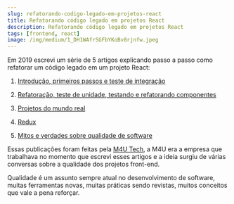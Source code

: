 ```yaml
---
slug: refatorando-codigo-legado-em-projetos-react
title: Refatorando código legado em projetos React
description: Refatorando código legado em projetos React
tags: [frontend, react]
image: /img/medium/1_DH1WAfrSGFbYKoBv8rjnfw.jpeg
---
```


Em 2019 escrevi um série de 5 artigos explicando passo a passo como refatorar um código legado em um projeto React:

<!--truncate-->

1. [Introdução, primeiros passos e teste de integração](https://medium.com/m4u-tech/refatorando-c%C3%B3digo-legado-em-projetos-react-parte-i-2214fd9ee04d)

2. [Refatoração, teste de unidade, testando e refatorando componentes](https://medium.com/m4u-tech/refatorando-c%C3%B3digo-legado-em-projetos-react-parte-ii-f3c1d898c11e)

3. [Projetos do mundo real](https://medium.com/m4u-tech/refatorando-c%C3%B3digo-legado-em-projetos-react-parte-iii-9b6bf4a1c98e)

4. [Redux](https://medium.com/m4u-tech/refatorando-c%C3%B3digo-legado-em-projetos-react-parte-iv-2913d1251305)

5. [Mitos e verdades sobre qualidade de software](https://medium.com/@megatroom/refatorando-c%C3%B3digo-legado-em-projetos-react-parte-v-15f20243d826)

Essas publicações foram feitas pela [M4U Tech](https://medium.com/m4u-tech), a M4U era a empresa que trabalhava no momento que escrevi esses artigos e a ideia surgiu de várias conversas sobre a qualidade dos projetos front-end.

Qualidade é um assunto sempre atual no desenvolvimento de software, muitas ferramentas novas, muitas práticas sendo revistas, muitos conceitos que vale a pena reforçar.
